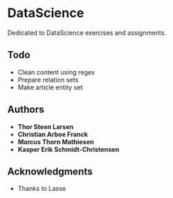 # DataScience

Dedicated to DataScience exercises and assignments.

## Todo

* Clean content using regex
* Prepare relation sets
* Make article entity set

## Authors

* **Thor Steen Larsen**
* **Christian Arboe Franck**
* **Marcus Thorn Mathiesen**
* **Kasper Erik Schmidt-Christensen**

## Acknowledgments

* Thanks to Lasse
